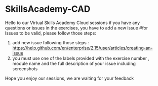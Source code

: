 # SkillsAcademy-CAD
Hello to our Virtual Skills Academy Cloud sessions 
if you have any questions or issues in the exercises, you have to add a new issue 
#for Issues to be valid, please follow those steps:
1. add new issue following those steps : https://help.github.com/en/enterprise/2.15/user/articles/creating-an-issue
2. you must use one of the labels provided with the exercise number , module name and the full description of your issue including screenshots

Hope you enjoy our sessions, we are waiting for your feedback